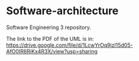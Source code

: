 # Software-architecture
Software Engineering 3 repository.

The link to the PDF of the UML is in:
https://drive.google.com/file/d/1LcwYrOq9jzl15d05-AfO0IR6RiKx4R3X/view?usp=sharing
